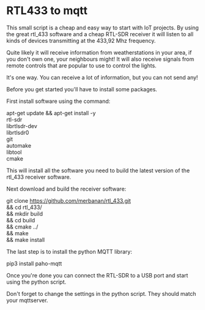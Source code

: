 # RTL433 to mqtt

This small script is a cheap and easy way to start with IoT projects.
By using the great rtl_433 software and a cheap RTL-SDR receiver it will
listen to all kinds of devices transmitting at the 433,92 Mhz frequency.

Quite likely it will receive information from weatherstations in your area,
if you don't own one, your neighbours might!
It will also receive signals from remote controls that are popular to use to
control the lights.

It's one way. You can receive a lot of information, but you can not send any!

Before you get started you'll have to install some packages.

First install software using the command:

apt-get update && apt-get install -y \
        rtl-sdr \
        librtlsdr-dev \
        librtlsdr0 \
        git \
        automake \
        libtool \
        cmake

This will install all the software you need to build the latest version of the rtl_433 receiver
software.

Next download and build the receiver software:

git clone https://github.com/merbanan/rtl_433.git \
        && cd rtl_433/ \
        && mkdir build \
        && cd build \
        && cmake ../ \
        && make \
        && make install

The last step is to install the python MQTT library:

pip3 install paho-mqtt

Once you're done you can connect the RTL-SDR to a USB port and start using the
python script.

Don't forget to change the settings in the python script. They should match your mqttserver.
